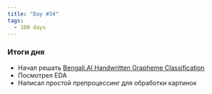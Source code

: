 ```yaml
---
title: "Day #34"
tags:
  - 100 days
---
```


### Итоги дня
* Начал решать [Bengali.AI Handwritten Grapheme Classification](https://www.kaggle.com/c/bengaliai-cv19/)
* Посмотрел EDA
* Написал простой препроцессинг для обработки картинок